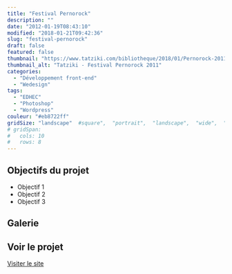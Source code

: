 ```yaml
---
title: "Festival Pernorock"
description: ""
date: "2012-01-19T08:43:10"
modified: "2018-01-21T09:42:36"
slug: "festival-pernorock"
draft: false
featured: false
thumbnail: "https://www.tatziki.com/bibliotheque/2018/01/Pernorock-2011-soiree05.jpg"
thumbnail_alt: "Tatziki - Festival Pernorock 2011"
categories:
  - "Développement front-end"
  - "Wedesign"
tags:
  - "EDHEC"
  - "Photoshop"
  - "Wordpress"
couleur: "#eb8722ff"
gridSize: "landscape"  #square",  "portrait",  "landscape",  "wide",  "tall",  "feat",  "mini",
# gridSpan:
#   cols: 10
#   rows: 8
---
```


## Objectifs du projet

<!-- TODO: Ajouter les objectifs depuis ACF -->
- Objectif 1
- Objectif 2
- Objectif 3

## Galerie

<!-- TODO: Ajouter les images du projet -->

## Voir le projet

[Visiter le site](https://www.tatziki.com/festival-pernorock/)
